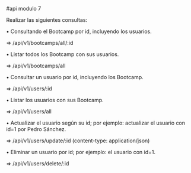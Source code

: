 #api modulo 7

Realizar las siguientes consultas:


• Consultando el Bootcamp por id, incluyendo los usuarios.

  => /api/v1/bootcamps/all/:id

• Listar todos los Bootcamp con sus usuarios.

  => /api/v1/bootcamps/all

• Consultar un usuario por id, incluyendo los Bootcamp.

  => /api/v1/users/:id

• Listar los usuarios con sus Bootcamp.

  => /api/v1/users/all

• Actualizar el usuario según su id; por ejemplo: actualizar el usuario con id=1 por Pedro
Sánchez.

  => /api/v1/users/update/:id    (content-type: application/json)

• Eliminar un usuario por id; por ejemplo: el usuario con id=1.

  => /api/v1/users/delete/:id
